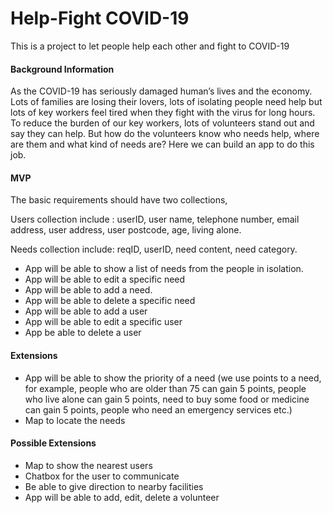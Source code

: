 # Help-Fight COVID-19

This is a project to let people help each other and fight to COVID-19
#### Background Information

As the COVID-19 has seriously damaged human’s lives and the economy. Lots of families are losing their lovers, lots of isolating people need help but lots of key workers feel tired when they fight with the virus for long hours. To reduce the burden of our key workers, lots of volunteers stand out and say they can help. But how do the volunteers know who needs help, where are them and what kind of needs are? Here we can build an app to do this job.

#### MVP

The basic requirements should have two collections, 

Users collection include : userID, user name, telephone number, email address, user address, user postcode, age, living alone.

Needs collection include: reqID, userID, need content, need category.

- App will be able to show a list of needs from the people in isolation.
- App will be able to edit a specific need
- App will be able to add a need.
- App will be able to delete a specific need
- App will be able to add a user 
- App will be able to edit a specific user
- App be able to delete a user

#### Extensions

- App will be able to show the priority of a need (we use points to a need, for example, people who are older than 75 can gain 5 points, people who live alone can gain 5 points, need to buy some food or medicine can gain 5 points, people who need an emergency services etc.) 
- Map to locate the needs

#### Possible Extensions
- Map to show the nearest users
- Chatbox for the user to communicate
- Be able to give direction to nearby facilities
- App will be able to add, edit, delete a volunteer
